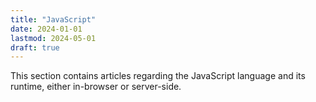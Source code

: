 ```yaml
---
title: "JavaScript"
date: 2024-01-01
lastmod: 2024-05-01
draft: true
---
```


This section contains articles regarding the JavaScript language and its runtime, either in-browser or server-side.